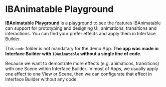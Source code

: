 # IBAnimatable Playground
**IBAnimatable Playground** is a playground to see the features IBAnimatable can support for prototyping and designing UI, animations, transitions and interactions. You can find your prefer effects and apply them in Interface Builder. 

This `code` folder is not mandatary for the demo App. **The app was made in Interface Builder with `IBAnimatable` without a single line of code**. 

Because we want to demostrate more effects (e.g. animations, transitions) with one Scene within Interface Builder. In most of Apps, we usually apply one effect to one View or Scene, then we can configurate that effect in Interface Builder without any code.
